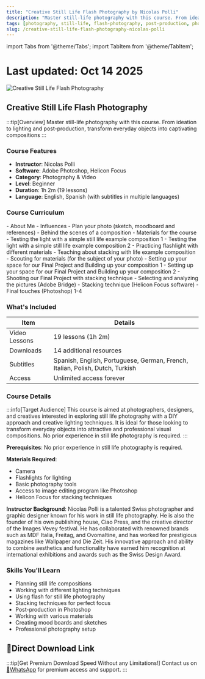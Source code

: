 ```yaml
---
title: "Creative Still Life Flash Photography by Nicolas Polli"
description: "Master still-life photography with this course. From ideation to lighting and post-production, transform everyday objects into captivating compositions"
tags: [photography, still-life, flash-photography, post-production, photoshop]
slug: /creative-still-life-flash-photography-nicolas-polli
---
```


import Tabs from '@theme/Tabs';
import TabItem from '@theme/TabItem';

# Last updated: Oct 14 2025

![Creative Still Life Flash Photography](https://imgproxy.domestika.org/unsafe/rt:fill/f:webp/s:480:270/plain/src://course-covers/000/005/027/5027-original.jpg?171818464)

## Creative Still Life Flash Photography

:::tip[Overview]
Master still-life photography with this course. From ideation to lighting and post-production, transform everyday objects into captivating compositions
:::

### Course Features
- **Instructor**: Nicolas Polli
- **Software**: Adobe Photoshop, Helicon Focus
- **Category**: Photography & Video
- **Level**: Beginner
- **Duration**: 1h 2m (19 lessons)
- **Language**: English, Spanish (with subtitles in multiple languages)

### Course Curriculum

<Tabs>
<TabItem value="unit1" label="U1: Introduction">
- About Me
- Influences
</TabItem>
<TabItem value="unit2" label="U2: First Steps">
- Plan your photo (sketch, moodboard and references)
- Behind the scenes of a composition
- Materials for the course
- Testing the light with a simple still life example composition 1
- Testing the light with a simple still life example composition 2
- Practicing flashlight with different materials
- Teaching about stacking with life example composition
</TabItem>
<TabItem value="unit3" label="U3: Production and Shooting">
- Scouting for materials (for the subject of your photo)
- Setting up your space for our Final Project and Building up your composition 1
- Setting up your space for our Final Project and Building up your composition 2
- Shooting our Final Project with stacking technique
</TabItem>
<TabItem value="unit4" label="U4: Post-Production">
- Selecting and analyzing the pictures (Adobe Bridge)
- Stacking technique (Helicon Focus software)
- Final touches (Photoshop) 1-4
</TabItem>
</Tabs>

### What's Included

| Item | Details |
|------|---------|
| Video Lessons | 19 lessons (1h 2m) |
| Downloads | 14 additional resources |
| Subtitles | Spanish, English, Portuguese, German, French, Italian, Polish, Dutch, Turkish |
| Access | Unlimited access forever |

### Course Details

:::info[Target Audience]
This course is aimed at photographers, designers, and creatives interested in exploring still life photography with a DIY approach and creative lighting techniques. It is ideal for those looking to transform everyday objects into attractive and professional visual compositions. No prior experience in still life photography is required.
:::

**Prerequisites**: No prior experience in still life photography is required.

**Materials Required**:
- Camera
- Flashlights for lighting
- Basic photography tools
- Access to image editing program like Photoshop
- Helicon Focus for stacking techniques

**Instructor Background**: Nicolas Polli is a talented Swiss photographer and graphic designer known for his work in still life photography. He is also the founder of his own publishing house, Ciao Press, and the creative director of the Images Vevey festival. He has collaborated with renowned brands such as MDF Italia, Freitag, and Ovomaltine, and has worked for prestigious magazines like Wallpaper and Die Zeit. His innovative approach and ability to combine aesthetics and functionality have earned him recognition at international exhibitions and awards such as the Swiss Design Award.

### Skills You'll Learn

- Planning still life compositions
- Working with different lighting techniques
- Using flash for still life photography
- Stacking techniques for perfect focus
- Post-production in Photoshop
- Working with various materials
- Creating mood boards and sketches
- Professional photography setup

## 🚀Direct Download Link
:::tip[Get Premium Download Speed Without any Limitations!]
Contact us on [💬WhatsApp](https://wa.me/+8613237610083) for premium  access and support.
:::
